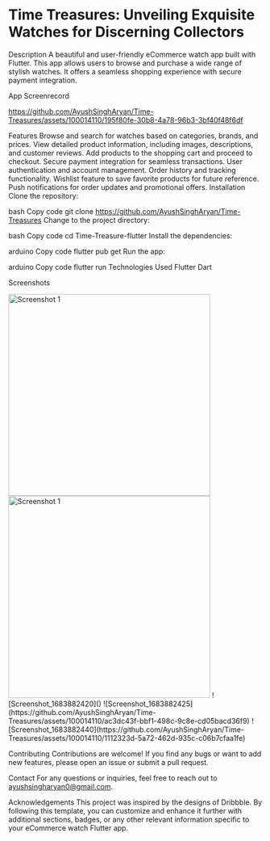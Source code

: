 # Time Treasures: Unveiling Exquisite Watches for Discerning Collectors

Description
A beautiful and user-friendly eCommerce watch app built with Flutter. This app allows users to browse and purchase a wide range of stylish watches. It offers a seamless shopping experience with secure payment integration.

App Screenrecord

https://github.com/AyushSinghAryan/Time-Treasures/assets/100014110/195f80fe-30b8-4a78-96b3-3bf40f48f6df




Features
Browse and search for watches based on categories, brands, and prices.
View detailed product information, including images, descriptions, and customer reviews.
Add products to the shopping cart and proceed to checkout.
Secure payment integration for seamless transactions.
User authentication and account management.
Order history and tracking functionality.
Wishlist feature to save favorite products for future reference.
Push notifications for order updates and promotional offers.
Installation
Clone the repository:

bash
Copy code
git clone https://github.com/AyushSinghAryan/Time-Treasures
Change to the project directory:

bash
Copy code
cd Time-Treasure-flutter
Install the dependencies:

arduino
Copy code
flutter pub get
Run the app:

arduino
Copy code
flutter run
Technologies Used
Flutter
Dart

Screenshots


<img src="https://github-production-user-asset-6210df.s3.amazonaws.com/100014110/237925814-acc585aa-81c2-43a0-8ed3-c4295cac571e.png" alt="Screenshot 1" width="400">
<img src="https://github-production-user-asset-6210df.s3.amazonaws.com/100014110/237925814-acc585aa-81c2-43a0-8ed3-c4295cac571e.png" alt="Screenshot 1" width="400">
![Screenshot_1683882420]()
![Screenshot_1683882425](https://github.com/AyushSinghAryan/Time-Treasures/assets/100014110/ac3dc43f-bbf1-498c-9c8e-cd05bacd36f9)
![Screenshot_1683882440](https://github.com/AyushSinghAryan/Time-Treasures/assets/100014110/1112323d-5a72-462d-935c-c06b7cfaa1fe)


Contributing
Contributions are welcome! If you find any bugs or want to add new features, please open an issue or submit a pull request.

Contact
For any questions or inquiries, feel free to reach out to ayushsingharyan0@gmail.com.

Acknowledgements
This project was inspired by the designs of Dribbble.
By following this template, you can customize and enhance it further with additional sections, badges, or any other relevant information specific to your eCommerce watch Flutter app.
